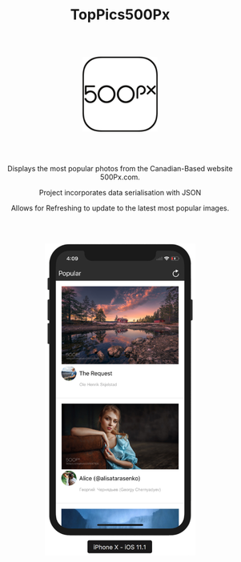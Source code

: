 <h1 align= "center">  TopPics500Px</h1>

<br> </br>
<p align="center">
  <img width="150" height="150" src="/Screenshots/AppIcon.png">
</p>


<br> </br>
<p align= "center">Displays the most popular photos from the Canadian-Based website 500Px.com.</p>
<p align= "center">Project incorporates data serialisation with JSON</p>
<p align= "center">Allows for Refreshing to update to the latest most popular images.</p>
<br> </br>


<p align="center">
  <img width="300" height="624" src="/Screenshots/Simulator Screen Shot.png">
</p>
